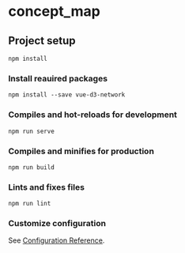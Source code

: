 # concept_map

## Project setup
```
npm install
```
### Install reauired packages 
```
npm install --save vue-d3-network
```
### Compiles and hot-reloads for development
```
npm run serve
```

### Compiles and minifies for production
```
npm run build
```

### Lints and fixes files
```
npm run lint
```

### Customize configuration
See [Configuration Reference](https://cli.vuejs.org/config/).

